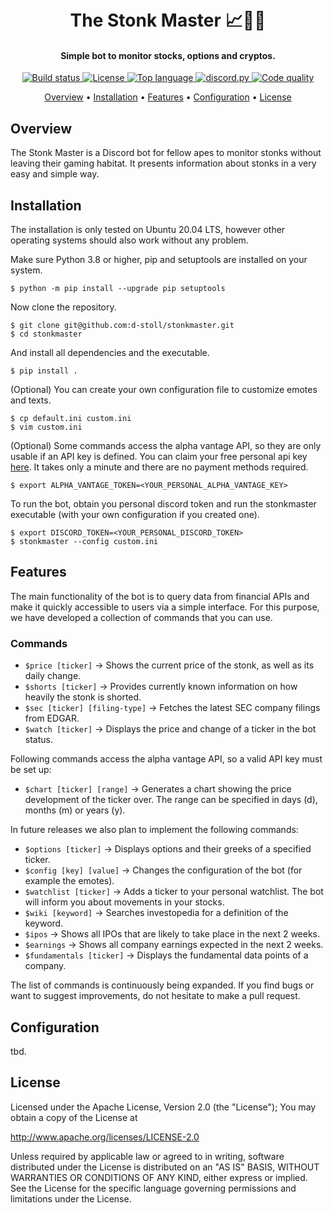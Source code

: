 <h1 align="center">
  <br>
  The Stonk Master 📈💎🙌
  <br>
</h1>

<h4 align="center">Simple bot to monitor stocks, options and cryptos.</h4>

<p align="center">
  <a href="https://github.com/d-stoll/stonkmaster/actions/workflows/build.yml/badge.svg">
    <img src="https://github.com/d-stoll/stonkmaster/actions/workflows/build.yml/badge.svg" alt="Build status">
  </a>
  <a href="https://img.shields.io/github/license/d-stoll/stonkmaster">
    <img src="https://img.shields.io/github/license/d-stoll/stonkmaster" alt="License">
  </a>
  <a href="https://img.shields.io/github/languages/top/d-stoll/stonkmaster">
    <img src="https://img.shields.io/github/languages/top/d-stoll/stonkmaster" alt="Top language">
  </a>
  <a href="https://github.com/Rapptz/discord.py/">
    <img src="https://img.shields.io/badge/discord-py-blue.svg" alt="discord.py">
  </a>
  <a href="https://img.shields.io/badge/code%20quality-excellent-brightgreen">
    <img src="https://img.shields.io/badge/code%20quality-excellent-brightgreen" alt="Code quality">
  </a>
</p>

<p align="center">
  <a href="#overview">Overview</a>
  •
  <a href="#installation">Installation</a>
  •
  <a href="#features">Features</a>
  •
  <a href="#configuration">Configuration</a>
  •
  <a href="#license">License</a>
</p>

## Overview

The Stonk Master is a Discord bot for fellow apes to monitor stonks without leaving their gaming habitat. It presents information about stonks in a very easy and simple way.

## Installation

The installation is only tested on Ubuntu 20.04 LTS, however other operating systems should also work without any problem.

Make sure Python 3.8 or higher, pip and setuptools are installed on your system.

```{bash}
$ python -m pip install --upgrade pip setuptools
```

Now clone the repository.

```{bash}
$ git clone git@github.com:d-stoll/stonkmaster.git
$ cd stonkmaster
```

And install all dependencies and the executable.

```{bash}
$ pip install .
```

(Optional) You can create your own configuration file to customize emotes and texts.

```{bash}
$ cp default.ini custom.ini
$ vim custom.ini
```

(Optional) Some commands access the alpha vantage API, so they are only usable if an API key is defined. You can claim your free personal api key [here](https://www.alphavantage.co/support/#api-key). It takes only a minute and there are no payment methods required.

```{bash}
$ export ALPHA_VANTAGE_TOKEN=<YOUR_PERSONAL_ALPHA_VANTAGE_KEY>
```

To run the bot, obtain you personal discord token and run the stonkmaster executable (with your own configuration if you created one).

```{bash}
$ export DISCORD_TOKEN=<YOUR_PERSONAL_DISCORD_TOKEN>
$ stonkmaster --config custom.ini
```

## Features

The main functionality of the bot is to query data from financial APIs and make it quickly accessible to users via a simple interface. For this purpose, we have developed a collection of commands that you can use.

### Commands

- `$price [ticker]` -> Shows the current price of the stonk, as well as its daily change.
- `$shorts [ticker]` -> Provides currently known information on how heavily the stonk is shorted.
- `$sec [ticker] [filing-type]` -> Fetches the latest SEC company filings from EDGAR.
- `$watch [ticker]` -> Displays the price and change of a ticker in the bot status.

Following commands access the alpha vantage API, so a valid API key must be set up:

- `$chart [ticker] [range]` -> Generates a chart showing the price development of the ticker over. The range can be specified in days (d), months (m) or years (y).

In future releases we also plan to implement the following commands:

- `$options [ticker]` -> Displays options and their greeks of a specified ticker.
- `$config [key] [value]` -> Changes the configuration of the bot (for example the emotes).
- `$watchlist [ticker]` -> Adds a ticker to your personal watchlist. The bot will inform you about movements in your stocks.
- `$wiki [keyword]` -> Searches investopedia for a definition of the keyword.
- `$ipos` -> Shows all IPOs that are likely to take place in the next 2 weeks.
- `$earnings` -> Shows all company earnings expected in the next 2 weeks.
- `$fundamentals [ticker]` -> Displays the fundamental data points of a company.

The list of commands is continuously being expanded. If you find bugs or want to suggest improvements, do not hesitate to make a pull request.

## Configuration

tbd.

## License

Licensed under the Apache License, Version 2.0 (the "License"); You may obtain a copy of the License at

http://www.apache.org/licenses/LICENSE-2.0

Unless required by applicable law or agreed to in writing, software distributed under the License is distributed on an "AS IS" BASIS, WITHOUT WARRANTIES OR CONDITIONS OF ANY KIND, either express or implied. See the License for the specific language governing permissions and limitations under the License.
